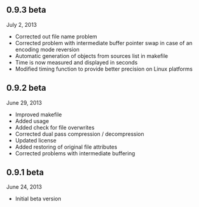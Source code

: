 0.9.3 beta
----------
July 2, 2013
* Corrected out file name problem
* Corrected problem with intermediate buffer pointer swap in case of an encoding mode reversion
* Automatic generation of objects from sources list in makefile
* Time is now measured and displayed in seconds
* Modified timing function to provide better precision on Linux platforms

0.9.2 beta
----------
June 29, 2013
* Improved makefile
* Added usage
* Added check for file overwrites
* Corrected dual pass compression / decompression
* Updated license
* Added restoring of original file attributes
* Corrected problems with intermediate buffering

0.9.1 beta
----------
June 24, 2013  
* Initial beta version
